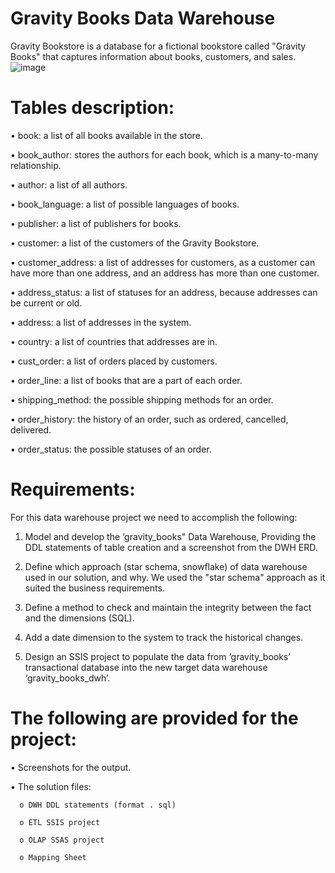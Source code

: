 # Gravity Books Data Warehouse

Gravity Bookstore is a database for a fictional bookstore called "Gravity Books" that captures information about books, customers, and sales.
![image](https://github.com/shimaadaowd/Gravity-Books-Data-Warehouse/assets/81235048/c1977171-9efb-4f41-8579-65352018620c)



# Tables description:

•	book: a list of all books available in the store.

•	book_author: stores the authors for each book, which is a many-to-many relationship.

•	author: a list of all authors.

•	book_language: a list of possible languages of books.

•	publisher: a list of publishers for books.

•	customer: a list of the customers of the Gravity Bookstore.

•	customer_address: a list of addresses for customers, as a customer can have more than one address, and an address has more than one customer.

•	address_status: a list of statuses for an address, because addresses can be current or old.

•	address: a list of addresses in the system.

•	country: a list of countries that addresses are in.

•	cust_order: a list of orders placed by customers.

•	order_line: a list of books that are a part of each order.

•	shipping_method: the possible shipping methods for an order.

•	order_history: the history of an order, such as ordered, cancelled, delivered.

•	order_status: the possible statuses of an order.


# Requirements:
For this data warehouse project we need to accomplish the following:

1.	Model and develop the ‘gravity_books" Data Warehouse, Providing the DDL statements of table creation and a screenshot from the DWH ERD.
   
2.	Define which approach (star schema, snowflake) of data warehouse used in our solution, and why.
   We used the "star schema" approach as it suited the business requirements.
  	
3.	Define a method to check and maintain the integrity between the fact and the dimensions (SQL).

   
4.	Add a date dimension to the system to track the historical changes.
	
5.	Design an SSIS project to populate the data from ‘gravity_books’ transactional database into the new target data warehouse ‘gravity_books_dwh’.



# The following are provided for the project:

• Screenshots for the output.

•	The solution files:

      o	DWH DDL statements (format . sql)
      
      o	ETL SSIS project
      
      o	OLAP SSAS project
      
      o	Mapping Sheet


